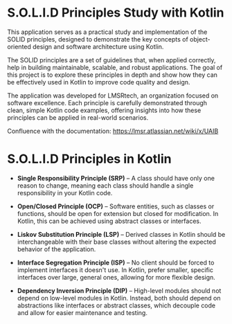 # S.O.L.I.D Principles Study with Kotlin

This application serves as a practical study and implementation of the SOLID principles, designed to demonstrate the key concepts of object-oriented design and software architecture using Kotlin.

The SOLID principles are a set of guidelines that, when applied correctly, help in building maintainable, scalable, and robust applications. The goal of this project is to explore these principles in depth and show how they can be effectively used in Kotlin to improve code quality and design.

The application was developed for LMSRtech, an organization focused on software excellence. Each principle is carefully demonstrated through clean, simple Kotlin code examples, offering insights into how these principles can be applied in real-world scenarios.

Confluence with the documentation: https://lmsr.atlassian.net/wiki/x/UAIB

# S.O.L.I.D Principles in Kotlin

* **Single Responsibility Principle (SRP)** – A class should have only one reason to change, meaning each class should handle a single responsibility in your Kotlin code.

* **Open/Closed Principle (OCP)** – Software entities, such as classes or functions, should be open for extension but closed for modification. In Kotlin, this can be achieved using abstract classes or interfaces.

* **Liskov Substitution Principle (LSP)** – Derived classes in Kotlin should be interchangeable with their base classes without altering the expected behavior of the application.

* **Interface Segregation Principle (ISP)** – No client should be forced to implement interfaces it doesn't use. In Kotlin, prefer smaller, specific interfaces over large, general ones, allowing for more flexible design.

* **Dependency Inversion Principle (DIP)** – High-level modules should not depend on low-level modules in Kotlin. Instead, both should depend on abstractions like interfaces or abstract classes, which decouple code and allow for easier maintenance and testing.
